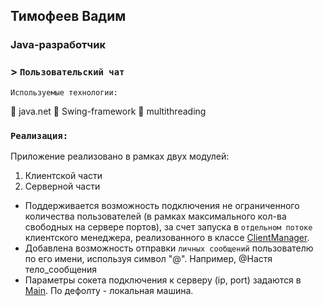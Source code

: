 ## Тимофеев Вадим

### Java-разработчик

### > `Пользовательский чат`

`Используемые технологии:`

📌 java.net
📌 Swing-framework
📌 multithreading

### `Реализация:`

Приложение реализовано в рамках двух модулей:
1) Клиентской части
2) Серверной части
 
- Поддерживается возможность подключения не ограниченного количества пользователей 
(в рамках максимального кол-ва свободных на сервере портов), за счет запуска в `отдельном потоке` клиентского менеджера,
реализованного в классе [ClientManager](src/main/java/web/app/server/ClientManager.java).   
- Добавлена возможность отправки `личных сообщений` пользователю по его имени, используя символ "@". 
Например, @Настя тело_сообщения
- Параметры сокета подключения к серверу (ip, port) задаются в [Main](src/main/java/web/app/client/Main.java).
  По дефолту - локальная машина.
